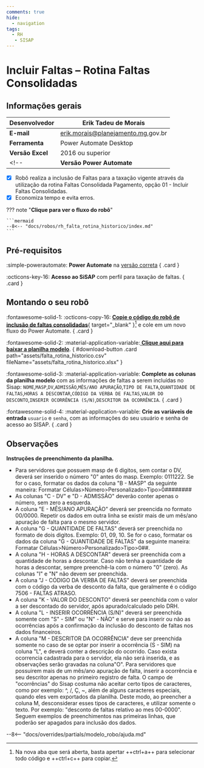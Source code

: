 ```yaml
---
comments: true
hide:
  - navigation
tags:
  - RH
   - SISAP
---
```


# Incluir Faltas – Rotina Faltas Consolidadas


## Informações gerais

| **Desenvolvedor**| Erik Tadeu de Morais  |
| ----------- | ------------------------------------ |
| **E-mail**       | erik.morais@planejamento.mg,gov.br|
| **Ferramenta**    | Power Automate Desktop |
| **Versão Excel**    | 2016 ou superior |
<!-- | **Versão Power Automate**    | 2.39.00239.23332 | -->

- [x] Robô realiza a inclusão de Faltas para a taxação vigente através da utilização da rotina Faltas Consolidada Pagamento, opção 01 - Incluir Faltas Consolidadas.
- [x] Economiza tempo e evita erros.

??? note "**Clique para ver o fluxo do robô**"

    ```mermaid
    --8<-- "docs/robos/rh_falta_rotina_historico/index.md"
    ```

## Pré-requisitos

<div class="grid" markdown>

:simple-powerautomate: __Power Automate__ na [versão correta](#informacoes-gerais)
{ .card }

:octicons-key-16: __Acesso ao SiSAP__ com perfil para taxação de faltas.
{ .card }

</div>

## Montando o seu robô

<div class="grid" markdown>

:fontawesome-solid-1: :octicons-copy-16: [__Copie o código do robô de inclusão de faltas consolidadas__](https://raw.githubusercontent.com/automatiza-mg/biblioteca-de-robos/refs/heads/main/robos/site/scap/falta_rotina_consolidadas/falta_rotina_consolidadas.txt){ target="_blank" }[^1] e cole em um novo fluxo do Power Automate.
{ .card }

:fontawesome-solid-2: :material-application-variable:[ __Clique aqui para baixar a planilha modelo__](javascript:void(0);).
{ #download-button .card path="assets/falta_rotina_historico.csv" fileName="assets/falta_rotina_historico.xlsx" }

:fontawesome-solid-3: :material-application-variable: __Complete as colunas da planilha modelo__ com as informações de faltas a serem incluídas no Sisap: `NOME`,`MASP`,`DV`,`ADMISSÃO`,`MÊS/ANO APURAÇÃO`,`TIPO DE FALTA`,`QUANTIDADE DE FALTAS`,`HORAS A DESCONTAR`,`CÓDIGO DA VERBA DE FALTAS`,`VALOR DO DESCONTO`,`INSERIR OCORRÊNCIA (S/N)`,`DESCRITOR DA OCORRÊNCIA`.
{ .card }

:fontawesome-solid-4: :material-application-variable: __Crie as variáveis de entrada__ `usuario` e `senha`, com as informações do seu usuário e senha de acesso ao SISAP.
{ .card }

</div>

## Observações 

__Instruções de preenchimento da planilha.__

- Para servidores que possuem masp de 6 digitos, sem contar o DV, deverá ser inserido o número "0" antes do masp. Exemplo: 0111222. Se for o caso, formatar os dados da coluna "B - MASP" da seguinte maneira: Formatar Células>Número>Personalizado>Tipo>0######## 
- As colunas "C - DV" e "D - ADMISSÃO" deverão conter apenas o número, sem zero a esquerda. 
- A coluna "E - MÊS/ANO APURAÇÃO" deverá ser preencida no formato 00/0000. Repetir os dados em outra linha se existir mais de um mês/ano apuração de falta para o mesmo servidor. 
- A coluna "G - QUANTIDADE DE FALTAS" deverá ser preenchida no formato de dois digitos. Exemplo: 01, 09, 10. Se for o caso, formatar os dados da coluna "G - QUANTIDADE DE FALTAS" da seguinte maneira: Formatar Células>Número>Personalizado>Tipo>0##.  
- A coluna "H - HORAS A DESCONTAR" deverá ser preenchida com a quantidade de horas a descontar. Caso não tenha a quantidade de horas a descontar, sempre preenchê-la com o número "0" (zero). As colunas "I" e "N" não devem ser preenchida. 
- A coluna "J - CÓDIGO DA VERBA DE FALTAS" deverá ser preenchida com o código da verba de desconto da falta, que geralmente é o código 7506 - FALTAS ATRASO.  
- A coluna  "K - VALOR DO DESCONTO" deverá ser peenchida com o valor a ser descontado do servidor, após apurado/calculado pelo DRH. 
- A coluna "L - INSERIR OCORRÊNCIA (S/N)" deverá ser preenchida somente com "S" - SIM" ou "N" - NÃO" e serve para inserir ou não as ocorrências após a confirmação da inclusão do desconto de faltas nos dados financeiros. 
- A coluna "M - DESCRITOR DA OCORRÊNCIA" deve ser preenchida somente no caso de se optar por inserir a ocorrência (S - SIM) na coluna "L", e deverá conter a descrição do ocorrido. Caso exista ocorrencia cadastrada para o servidor, ela não será inserida, e as observações serão gravadas na coluna"O". Para servidores que possuirem mais de um mês/ano apuração de falta, inserir a ocorrência e seu descritor apenas no primeiro registro de falta. O campo de "ocorrências" do Sisap costuma não aceitar certo tipos de caracteres, como por exemplo: ^, /, Ç, ~, além de alguns caracteres especiais, quando eles vem exportados da planilha. Deste modo, ao preencher a coluna M, desconsiderar esses tipos de caracteres, e utilizar somente o texto. Por exemplo: "desconto de faltas relativo ao mes 00-0000". Seguem exemplos de preenchimentos nas primeiras linhas, que poderão ser apagados para inclusão dos dados. 


--8<-- "docs/overrides/partials/modelo_robo/ajuda.md"

[^1]: Na nova aba que será aberta, basta apertar ++ctrl+a++ para selecionar todo código e ++ctrl+c++ para copiar.   